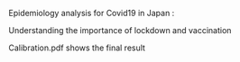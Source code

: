 Epidemiology analysis for Covid19 in Japan : 

Understanding the importance of lockdown and vaccination

Calibration.pdf shows the final result
